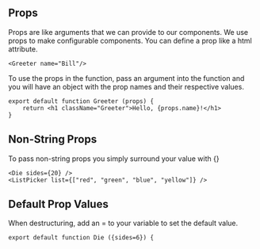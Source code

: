 ## Props
Props are like arguments that we can provide to our components. We use props to make configurable components.
You can define a prop like a html attribute.
```
<Greeter name="Bill"/>
```
To use the props in the function, pass an argument into the function and you will have an object with the prop names and their respective values.
```
export default function Greeter (props) {
    return <h1 className="Greeter">Hello, {props.name}!</h1>
}
```

## Non-String Props
To pass non-string props you simply surround your value with {}
```
<Die sides={20} />
<ListPicker list={["red", "green", "blue", "yellow"]} />
```

## Default Prop Values
When destructuring, add an = to your variable to set the default value.
```
export default function Die ({sides=6}) {
```